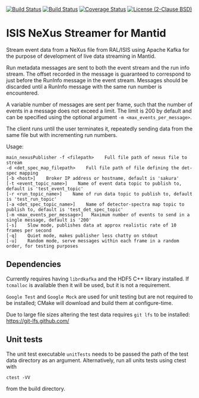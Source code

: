 [![Build Status](https://travis-ci.org/ScreamingUdder/isis_nexus_streamer_for_mantid.svg?branch=master)](https://travis-ci.org/ScreamingUdder/isis_nexus_streamer_for_mantid) [![Build Status](https://ci.appveyor.com/api/projects/status/1oqx295j13frpj9w?svg=true)](https://ci.appveyor.com/project/matthew-d-jones/isis-nexus-streamer-for-mantid) [![Coverage Status](https://coveralls.io/repos/github/ScreamingUdder/isis_nexus_streamer_for_mantid/badge.svg?branch=master)](https://coveralls.io/github/ScreamingUdder/isis_nexus_streamer_for_mantid?branch=master) [![License (2-Clause BSD)](https://img.shields.io/badge/license-BSD%202--Clause-blue.svg)](https://github.com/ScreamingUdder/isis_nexus_streamer_for_mantid/blob/master/LICENSE)

# ISIS NeXus Streamer for Mantid
Stream event data from a NeXus file from RAL/ISIS using Apache Kafka for the purpose of development of live data streaming in Mantid.

Run metadata messages are sent to both the event stream and the run info stream. The offset recorded in the message is guaranteed to correspond to just before the RunInfo message in the event stream. Messages should be discarded until a RunInfo message with the same run number is encountered.

A variable number of messages are sent per frame, such that the number of events in a message does not exceed a limit. The limit is 200 by default and can be specified using the optional argument `-m <max_events_per_message>`.

The client runs until the user terminates it, repeatedly sending data from the same file but with incrementing run numbers.

Usage:
```
main_nexusPublisher -f <filepath>    Full file path of nexus file to stream
-d <det_spec_map_filepath>    Full file path of file defining the det-spec mapping
[-b <host>]    Broker IP address or hostname, default is 'sakura'
[-t <event_topic_name>]    Name of event data topic to publish to, default is 'test_event_topic'
[-r <run_topic_name>]    Name of run data topic to publish to, default is 'test_run_topic'
[-a <det_spec_topic_name>]    Name of detector-spectra map topic to publish to, default is 'test_det_spec_topic'
[-m <max_events_per_message>]   Maximum number of events to send in a single message, default is '200'
[-s]    Slow mode, publishes data at approx realistic rate of 10 frames per second
[-q]    Quiet mode, makes publisher less chatty on stdout
[-u]    Random mode, serve messages within each frame in a random order, for testing purposes
```

## Dependencies
Currently requires having `librdkafka` and the HDF5 C++ library installed. If `tcmalloc` is available then it will be used, but it is not a requirement.

`Google Test` and `Google Mock` are used for unit testing but are not required to be installed; CMake will download and build them at configure-time.

Due to large file sizes altering the test data requires `git lfs` to be installed:
https://git-lfs.github.com/

## Unit tests
The unit test executable `unitTests` needs to be passed the path of the test data directory as an argument.
Alternatively, run all units tests using ctest with
```
ctest -VV
```
from the build directory.
